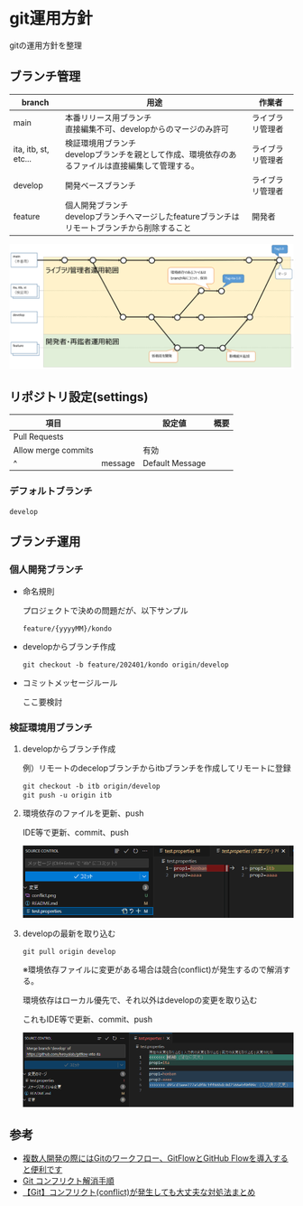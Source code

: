 # git運用方針
gitの運用方針を整理

## ブランチ管理

| branch | 用途 | 作業者 |
| ---- | ---- | ---- |
| main | 本番リリース用ブランチ<br>直接編集不可、developからのマージのみ許可 | ライブラリ管理者 |
| ita, itb, st, etc... | 検証環境用ブランチ<br>developブランチを親として作成、環境依存のあるファイルは直接編集して管理する。 | ライブラリ管理者 |
| develop | 開発ベースブランチ | ライブラリ管理者 |
| feature | 個人開発ブランチ<br>developブランチへマージしたfeatureブランチはリモートブランチから削除すること | 開発者 |


![gitflow](gitflow.png)

## リポジトリ設定(settings)

| 項目 | |  設定値 | 概要 |
| ---- | ---- | ---- | ---- |
| Pull Requests | | |
| Allow merge commits | | 有効 | |
|^ | message | Default Message | |


### デフォルトブランチ
`develop`

### 

## ブランチ運用

### 個人開発ブランチ

 - 命名規則

    プロジェクトで決めの問題だが、以下サンプル
    ```
    feature/{yyyyMM}/kondo
    ```
 
 - developからブランチ作成

    ```
    git checkout -b feature/202401/kondo origin/develop
    ```

 - コミットメッセージルール

    ここ要検討


### 検証環境用ブランチ

1. developからブランチ作成

    例）リモートのdecelopブランチからitbブランチを作成してリモートに登録
    ```
    git checkout -b itb origin/develop
    git push -u origin itb
    ```
    
1. 環境依存のファイルを更新、push

    IDE等で更新、commit、push

    ![update](update.png)

1. developの最新を取り込む

    ```
    git pull origin develop
    ```
    ※環境依存ファイルに変更がある場合は競合(conflict)が発生するので解消する。
    
    環境依存はローカル優先で、それ以外はdevelopの変更を取り込む

    これもIDE等で更新、commit、push
    
    ![conflict](conflict.png)



## 参考
 - [複数人開発の際にはGitのワークフロー、GitFlowとGitHub Flowを導入すると便利です](https://qiita.com/yousan/items/f0801437644527b00342)
 - [Git コンフリクト解消手順](https://qiita.com/crarrry/items/c5964512e21e383b73da)
 - [【Git】コンフリクト(conflict)が発生しても大丈夫な対処法まとめ](https://qiita.com/shizen-shin/items/391aac7b9febaf11bde6)